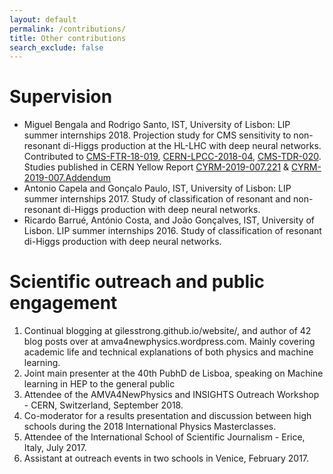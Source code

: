 ```yaml
---
layout: default
permalink: /contributions/
title: Other contributions
search_exclude: false
---
```


# Supervision

- Miguel Bengala and Rodrigo Santo, IST, University of Lisbon: LIP summer internships 2018. Projection study for CMS sensitivity to non-resonant di-Higgs production at the HL-LHC with deep neural networks. Contributed to [CMS-FTR-18-019](https://cds.cern.ch/record/2652549?ln=en), [CERN-LPCC-2018-04](http://cds.cern.ch/record/2650162?ln=en), [CMS-TDR-020](https://cds.cern.ch/record/2667167?ln=en). Studies published in CERN Yellow Report [CYRM-2019-007.221](https://e-publishing.cern.ch/index.php/CYRM/article/view/952) & [CYRM-2019-007.Addendum](https://e-publishing.cern.ch/index.php/CYRM/article/view/956)
- Antonio Capela and Gonçalo Paulo, IST, University of Lisbon: LIP summer internships 2017. Study of classification of resonant and non-resonant di-Higgs production with deep neural networks.
- Ricardo Barrué, António Costa, and João Gonçalves, IST, University of Lisbon. LIP summer internships 2016. Study of classification of resonant di-Higgs production with deep neural networks.

# Scientific outreach and public engagement

1. Continual blogging at gilesstrong.github.io/website/, and author of 42 blog posts over at amva4newphysics.wordpress.com. Mainly covering academic life and technical explanations of both physics and machine learning.
1. Joint main presenter at the 40th PubhD de Lisboa, speaking on  Machine learning in HEP to the general public
1. Attendee of the AMVA4NewPhysics and INSIGHTS Outreach Workshop - CERN, Switzerland, September 2018.
1. Co-moderator for a results presentation and discussion between high schools during the 2018 International Physics Masterclasses.
1. Attendee of the  International School of Scientific Journalism - Erice, Italy, July 2017.
1. Assistant at outreach events in two schools in Venice, February 2017.
